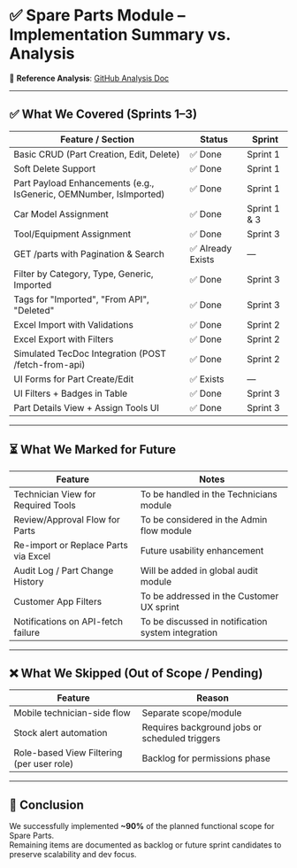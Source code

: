 
# ✅ Spare Parts Module – Implementation Summary vs. Analysis

📄 **Reference Analysis**: [GitHub Analysis Doc](https://github.com/rastaJane/garage-analysis/blob/main/docs/Identify-functional-modules/%20SparePartsModule.md)

---

## ✅ What We Covered (Sprints 1–3)

| Feature / Section | Status | Sprint |
|-------------------|--------|--------|
| Basic CRUD (Part Creation, Edit, Delete) | ✅ Done | Sprint 1 |
| Soft Delete Support | ✅ Done | Sprint 1 |
| Part Payload Enhancements (e.g., IsGeneric, OEMNumber, IsImported) | ✅ Done | Sprint 1 |
| Car Model Assignment | ✅ Done | Sprint 1 & 3 |
| Tool/Equipment Assignment | ✅ Done | Sprint 3 |
| GET /parts with Pagination & Search | ✅ Already Exists | — |
| Filter by Category, Type, Generic, Imported | ✅ Done | Sprint 3 |
| Tags for "Imported", "From API", "Deleted" | ✅ Done | Sprint 3 |
| Excel Import with Validations | ✅ Done | Sprint 2 |
| Excel Export with Filters | ✅ Done | Sprint 2 |
| Simulated TecDoc Integration (POST /fetch-from-api) | ✅ Done | Sprint 2 |
| UI Forms for Part Create/Edit | ✅ Exists | — |
| UI Filters + Badges in Table | ✅ Done | Sprint 3 |
| Part Details View + Assign Tools UI | ✅ Done | Sprint 3 |

---

## ⏳ What We Marked for Future

| Feature | Notes |
|---------|-------|
| Technician View for Required Tools | To be handled in the Technicians module |
| Review/Approval Flow for Parts | To be considered in the Admin flow module |
| Re-import or Replace Parts via Excel | Future usability enhancement |
| Audit Log / Part Change History | Will be added in global audit module |
| Customer App Filters | To be addressed in the Customer UX sprint |
| Notifications on API-fetch failure | To be discussed in notification system integration |

---

## ❌ What We Skipped (Out of Scope / Pending)

| Feature | Reason |
|---------|--------|
| Mobile technician-side flow | Separate scope/module |
| Stock alert automation | Requires background jobs or scheduled triggers |
| Role-based View Filtering (per user role) | Backlog for permissions phase |

---

## 🔖 Conclusion

We successfully implemented **~90%** of the planned functional scope for Spare Parts.  
Remaining items are documented as backlog or future sprint candidates to preserve scalability and dev focus.